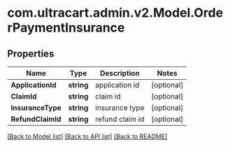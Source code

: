 
# com.ultracart.admin.v2.Model.OrderPaymentInsurance

## Properties

Name | Type | Description | Notes
------------ | ------------- | ------------- | -------------
**ApplicationId** | **string** | application id | [optional] 
**ClaimId** | **string** | claim id | [optional] 
**InsuranceType** | **string** | insurance type | [optional] 
**RefundClaimId** | **string** | refund claim id | [optional] 

[[Back to Model list]](../README.md#documentation-for-models)
[[Back to API list]](../README.md#documentation-for-api-endpoints)
[[Back to README]](../README.md)

